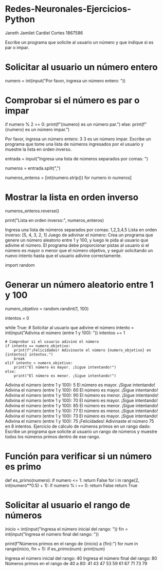 # Redes-Neuronales-Ejercicios-Python
Janeth Jamilet Cardiel Cortes
1867586

Escribe un programa que solicite al usuario un número y que indique si es par o impar.

# Solicitar al usuario un número entero
numero = int(input("Por favor, ingresa un número entero: "))

# Comprobar si el número es par o impar
if numero % 2 == 0:
    print(f"{numero} es un número par.")
else:
    print(f"{numero} es un número impar.")

     
Por favor, ingresa un número entero: 3
3 es un número impar.
Escribe un programa que tome una lista de números ingresados por el usuario y muestre la lista en orden inverso.


entrada = input("Ingresa una lista de números separados por comas: ")

numeros = entrada.split(",")

numeros_enteros = [int(numero.strip()) for numero in numeros]

# Mostrar la lista en orden inverso
numeros_enteros.reverse()

print("Lista en orden inverso:", numeros_enteros)
     
Ingresa una lista de números separados por comas: 1,2,3,4,5
Lista en orden inverso: [5, 4, 3, 2, 1]
Juego de adivinar el número: Crea un programa que genere un número aleatorio entre 1 y 100, y luego le pida al usuario que adivine el número. El programa debe proporcionar pistas al usuario si el número es mayor o menor que el número objetivo, y seguir solicitando un nuevo intento hasta que el usuario adivine correctamente.

import random

# Generar un número aleatorio entre 1 y 100
numero_objetivo = random.randint(1, 100)

intentos = 0

while True:
    # Solicitar al usuario que adivine el número
    intento = int(input("Adivina el número (entre 1 y 100): "))
    intentos += 1

    # Comprobar si el usuario adivinó el número
    if intento == numero_objetivo:
        print(f"¡Felicidades! Adivinaste el número {numero_objetivo} en {intentos} intentos.")
        break
    elif intento < numero_objetivo:
        print("El número es mayor. ¡Sigue intentando!")
    else:
        print("El número es menor. ¡Sigue intentando!")
     
Adivina el número (entre 1 y 100): 5
El número es mayor. ¡Sigue intentando!
Adivina el número (entre 1 y 100): 60
El número es mayor. ¡Sigue intentando!
Adivina el número (entre 1 y 100): 90
El número es menor. ¡Sigue intentando!
Adivina el número (entre 1 y 100): 70
El número es mayor. ¡Sigue intentando!
Adivina el número (entre 1 y 100): 85
El número es menor. ¡Sigue intentando!
Adivina el número (entre 1 y 100): 77
El número es menor. ¡Sigue intentando!
Adivina el número (entre 1 y 100): 73
El número es mayor. ¡Sigue intentando!
Adivina el número (entre 1 y 100): 75
¡Felicidades! Adivinaste el número 75 en 8 intentos.
Ejercicio de cálculo de números primos en un rango dado:
Escribe un programa que solicite al usuario un rango de números y muestre todos los números primos dentro de ese rango.


# Función para verificar si un número es primo
def es_primo(numero):
    if numero <= 1:
        return False
    for i in range(2, int(numero**0.5) + 1):
        if numero % i == 0:
            return False
    return True

# Solicitar al usuario el rango de números
inicio = int(input("Ingresa el número inicial del rango: "))
fin = int(input("Ingresa el número final del rango: "))


print(f"Números primos en el rango de {inicio} a {fin}:")
for num in range(inicio, fin + 1):
    if es_primo(num):
        print(num)
     
Ingresa el número inicial del rango: 40
Ingresa el número final del rango: 80
Números primos en el rango de 40 a 80:
41
43
47
53
59
61
67
71
73
79
